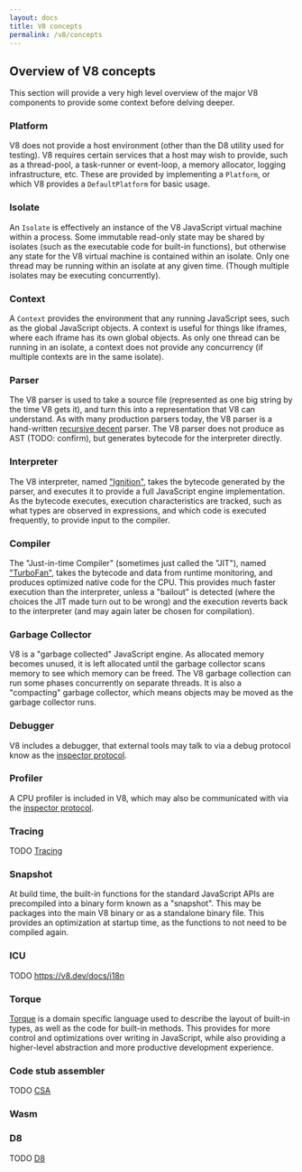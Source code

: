```yaml
---
layout: docs
title: V8 concepts
permalink: /v8/concepts
---
```


## Overview of V8 concepts

This section will provide a very high level overview of the major V8 components to provide
some context before delving deeper.

### Platform

V8 does not provide a host environment (other than the D8 utility used for testing).
V8 requires certain services that a host may wish to provide, such as a thread-pool,
a task-runner or event-loop, a memory allocator, logging infrastructure, etc. These 
are provided by implementing a `Platform`, or which V8 provides a `DefaultPlatform`
for basic usage.

### Isolate

An `Isolate` is effectively an instance of the V8 JavaScript virtual machine within a
process. Some immutable read-only state may be shared by isolates (such as the executable
code for built-in functions), but otherwise any state for the V8 virtual machine is
contained within an isolate. Only one thread may be running within an isolate at any
given time. (Though multiple isolates may be executing concurrently).

### Context

A `Context` provides the environment that any running JavaScript sees, such as the global
JavaScript objects. A context is useful for things like iframes, where each iframe has
its own global objects. As only one thread can be running in an isolate, a context
does not provide any concurrency (if multiple contexts are in the same isolate).

### Parser

The V8 parser is used to take a source file (represented as one big string by the time
V8 gets it), and turn this into a representation that V8 can understand. As with many
production parsers today, the V8 parser is a hand-written [recursive decent](https://en.wikipedia.org/wiki/Recursive_descent_parser)
parser. The V8 parser does not produce as AST (TODO: confirm), but generates bytecode
for the interpreter directly.

### Interpreter

The V8 interpreter, named ["Ignition"](https://v8.dev/docs/ignition), takes the bytecode
generated by the parser, and executes it to provide a full JavaScript engine implementation.
As the bytecode executes, execution characteristics are tracked, such as what types are observed
in expressions, and which code is executed frequently, to provide input to the compiler.

### Compiler

The "Just-in-time Compiler" (sometimes just called the "JIT"), named 
["TurboFan"](https://v8.dev/docs/turbofan), takes
the bytecode and data from runtime monitoring, and produces optimized native code for
the CPU. This provides much faster execution than the interpreter, unless a "bailout"
is detected (where the choices the JIT made turn out to be wrong) and the execution
reverts back to the interpreter (and may again later be chosen for compilation).

### Garbage Collector

V8 is a "garbage collected" JavaScript engine. As allocated memory becomes unused,
it is left allocated until the garbage collector scans memory to see which memory
can be freed. The V8 garbage collection can run some phases concurrently on separate
threads. It is also a "compacting" garbage collector, which means objects may be
moved as the garbage collector runs.

### Debugger

V8 includes a debugger, that external tools may talk to via a debug protocol know
as the [inspector protocol](https://v8.dev/docs/inspector).

### Profiler

A CPU profiler is included in V8, which may also be communicated with via the
[inspector protocol](https://chromedevtools.github.io/devtools-protocol/tot/Profiler).

### Tracing

TODO [Tracing](https://v8.dev/docs/trace)

### Snapshot

At build time, the built-in functions for the standard JavaScript APIs are precompiled
into a binary form known as a "snapshot". This may be packages into the main V8 binary
or as a standalone binary file. This provides an optimization at startup time, as
the functions to not need to be compiled again.

### ICU

TODO https://v8.dev/docs/i18n

### Torque

[Torque](https://v8.dev/docs/torque) is a domain specific language used to describe
the layout of built-in types, as well as the code for built-in methods. This provides
for more control and optimizations over writing in JavaScript, while also providing
a higher-level abstraction and more productive development experience.

### Code stub assembler

TODO [CSA](https://v8.dev/docs/csa-builtins)

### Wasm

### D8

TODO [D8](https://v8.dev/docs/d8)